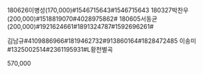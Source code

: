 180626이병성(170,000)#1546715643#1546715643
180327박찬우(200,000)#1518819070#4028975862#
180605서동균(200,000)#1921624661#1891324787#1592696261#

김남규#4109886966#1819462732#913860164#1828472485
이송미#1325002514#2361195931#L황천별곡

570,000
